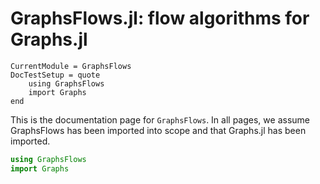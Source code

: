 # GraphsFlows.jl: flow algorithms for Graphs.jl

```@meta
CurrentModule = GraphsFlows
DocTestSetup = quote
    using GraphsFlows
    import Graphs
end
```

This is the documentation page for `GraphsFlows`. In all pages, we assume
GraphsFlows has been imported into scope and that Graphs.jl has been imported.

```julia
using GraphsFlows
import Graphs
```
